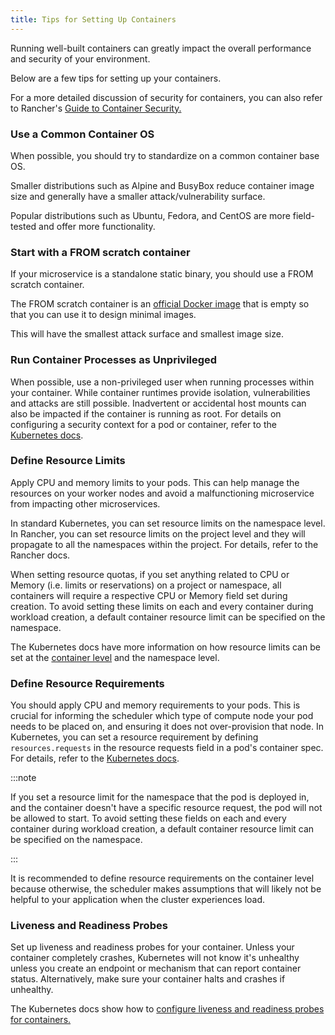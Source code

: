 ```yaml
---
title: Tips for Setting Up Containers
---
```


<head>
  <link rel="canonical" href="https://ranchermanager.docs.rancher.com//reference-guides/best-practices/rancher-managed-clusters/tips-to-set-up-containers"/>
</head>

Running well-built containers can greatly impact the overall performance and security of your environment.

Below are a few tips for setting up your containers.

For a more detailed discussion of security for containers, you can also refer to Rancher's [Guide to Container Security.](https://rancher.com/complete-guide-container-security)

### Use a Common Container OS

When possible, you should try to standardize on a common container base OS.

Smaller distributions such as Alpine and BusyBox reduce container image size and generally have a smaller attack/vulnerability surface.

Popular distributions such as Ubuntu, Fedora, and CentOS are more field-tested and offer more functionality.

### Start with a FROM scratch container
If your microservice is a standalone static binary, you should use a FROM scratch container.

The FROM scratch container is an [official Docker image](https://hub.docker.com/_/scratch) that is empty so that you can use it to design minimal images.

This will have the smallest attack surface and smallest image size.

### Run Container Processes as Unprivileged
When possible, use a non-privileged user when running processes within your container. While container runtimes provide isolation, vulnerabilities and attacks are still possible. Inadvertent or accidental host mounts can also be impacted if the container is running as root. For details on configuring a security context for a pod or container, refer to the [Kubernetes docs](https://kubernetes.io/docs/tasks/configure-pod-container/security-context/).

### Define Resource Limits
Apply CPU and memory limits to your pods. This can help manage the resources on your worker nodes and avoid a malfunctioning microservice from impacting other microservices.

In standard Kubernetes, you can set resource limits on the namespace level. In Rancher, you can set resource limits on the project level and they will propagate to all the namespaces within the project. For details, refer to the Rancher docs.

When setting resource quotas, if you set anything related to CPU or Memory (i.e. limits or reservations) on a project or namespace, all containers will require a respective CPU or Memory field set during creation. To avoid setting these limits on each and every container during workload creation, a default container resource limit can be specified on the namespace.

The Kubernetes docs have more information on how resource limits can be set at the [container level](https://kubernetes.io/docs/concepts/configuration/manage-compute-resources-container/#resource-requests-and-limits-of-pod-and-container) and the namespace level.

### Define Resource Requirements
You should apply CPU and memory requirements to your pods. This is crucial for informing the scheduler which type of compute node your pod needs to be placed on, and ensuring it does not over-provision that node. In Kubernetes, you can set a resource requirement by defining `resources.requests` in the resource requests field in a pod's container spec. For details, refer to the [Kubernetes docs](https://kubernetes.io/docs/concepts/configuration/manage-compute-resources-container/#resource-requests-and-limits-of-pod-and-container).

:::note

If you set a resource limit for the namespace that the pod is deployed in, and the container doesn't have a specific resource request, the pod will not be allowed to start. To avoid setting these fields on each and every container during workload creation, a default container resource limit can be specified on the namespace.

:::

It is recommended to define resource requirements on the container level because otherwise, the scheduler makes assumptions that will likely not be helpful to your application when the cluster experiences load.

### Liveness and Readiness Probes
Set up liveness and readiness probes for your container. Unless your container completely crashes, Kubernetes will not know it's unhealthy unless you create an endpoint or mechanism that can report container status. Alternatively, make sure your container halts and crashes if unhealthy.

The Kubernetes docs show how to [configure liveness and readiness probes for containers.](https://kubernetes.io/docs/tasks/configure-pod-container/configure-liveness-readiness-probes/)
